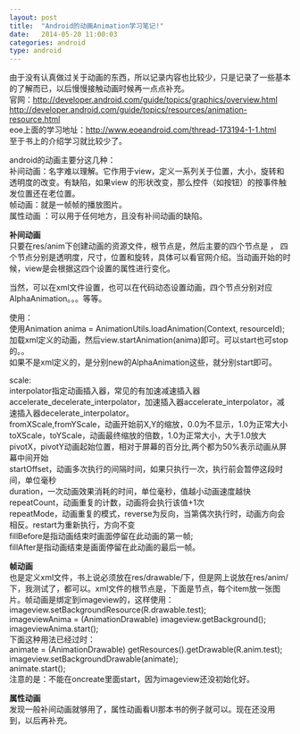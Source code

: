 ```yaml
---
layout: post
title:  "Android的动画Animation学习笔记!"
date:   2014-05-20 11:00:03
categories: android
type: android
---
```


由于没有认真做过关于动画的东西，所以记录内容也比较少，只是记录了一些基本的了解而已，以后慢慢接触动画时候再一点点补充。  
官网：http://developer.android.com/guide/topics/graphics/overview.html  
http://developer.android.com/guide/topics/resources/animation-resource.html  
eoe上面的学习地址：http://www.eoeandroid.com/thread-173194-1-1.html  
至于书上的介绍学习就比较少了。

android的动画主要分这几种：  
补间动画：名字难以理解。它作用于view，定义一系列关于位置，大小，旋转和透明度的改变。有缺陷，如果view
的形状改变，那么控件（如按钮）的按事件触发位置还在老位置。  
帧动画：就是一帧帧的播放图片。  
属性动画 ：可以用于任何地方，且没有补间动画的缺陷。

**补间动画**  
只要在res/anim下创建动画的资源文件，根节点是<set>，然后主要的四个节点是<alpha><scale> <translate> <rotate>，
四个节点分别是透明度，尺寸，位置和旋转，具体可以看官网介绍。当动画开始的时候，view是会根据这四个设置的属性进行变化。

当然，可以在xml文件设置，也可以在代码动态设置动画，四个节点分别对应AlphaAnimation。。。等等。  

使用：  
使用Animation anima = AnimationUtils.loadAnimation(Context, resourceId);加载xml定义的动画，然后view.startAnimation(anima)即可。可以start也可stop的。。  
如果不是xml定义的，是分别new的AlphaAnimation这些，就分别start即可。

scale:    
interpolator指定动画插入器，常见的有加速减速插入器accelerate_decelerate_interpolator，加速插入器accelerate_interpolator，减速插入器decelerate_interpolator。  
fromXScale,fromYScale，动画开始前X,Y的缩放，0.0为不显示，1.0为正常大小  
toXScale，toYScale，动画最终缩放的倍数，1.0为正常大小，大于1.0放大  
pivotX，pivotY动画起始位置，相对于屏幕的百分比,两个都为50%表示动画从屏幕中间开始  
startOffset，动画多次执行的间隔时间，如果只执行一次，执行前会暂停这段时间，单位毫秒  
duration，一次动画效果消耗的时间，单位毫秒，值越小动画速度越快   
repeatCount，动画重复的计数，动画将会执行该值+1次  
repeatMode，动画重复的模式，reverse为反向，当第偶次执行时，动画方向会相反。restart为重新执行，方向不变  
fillBefore是指动画结束时画面停留在此动画的第一帧;  
fillAfter是指动画结束是画面停留在此动画的最后一帧。  


**帧动画**  
也是定义xml文件，书上说必须放在res/drawable/下，但是网上说放在res/anim/下，我测试了，都可以。xml文件的根节点是<animation-list>，下面是<item>节点，每个item放一张图片。帧动画是绑定到imageview的，这样使用：  
imageview.setBackgroundResource(R.drawable.test);    
imageviewAnima = (AnimationDrawable) imageview.getBackground();    
imageviewAnima.start();     
下面这种用法已经过时：  
animate = (AnimationDrawable) getResources().getDrawable(R.anim.test);   
imageview.setBackgroundDrawable(animate);    
animate.start();    
注意的是：不能在oncreate里面start，因为imageview还没初始化好。  

**属性动画**  
发现一般补间动画就够用了，属性动画看UI那本书的例子就可以。现在还没用到，以后再补充。  
